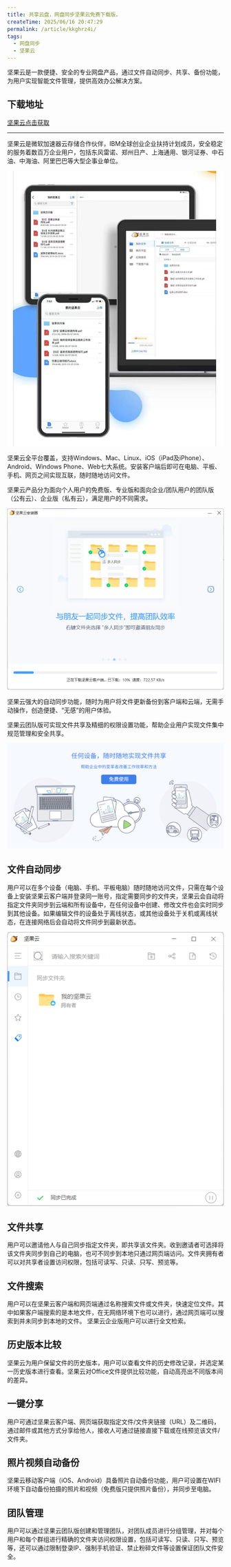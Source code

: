 ```yaml
---
title: 共享云盘，网盘同步坚果云免费下载版，
createTime: 2025/06/16 20:47:29
permalink: /article/kkghrz4i/
tags:
  - 网盘同步
  - 坚果云
---
```


坚果云是一款便捷、安全的专业网盘产品，通过文件自动同步、共享、备份功能，为用户实现智能文件管理，提供高效办公解决方案。

## 下载地址

[坚果云点击获取](https://pan.quark.cn/s/c08bba3e91f7)

--- 

坚果云是微软加速器云存储合作伙伴，IBM全球创业企业扶持计划成员，安全稳定的服务着数百万企业用户，包括东风雷诺、郑州日产、上海通用、银河证券、中石油、中海油、阿里巴巴等大型企事业单位。

![alt text](0.png)


坚果云全平台覆盖，支持Windows、Mac、Linux、iOS（iPad及iPhone）、Android、Windows Phone、Web七大系统。安装客户端后即可在电脑、平板、手机、网页之间实现互联，随时随地访问文件。

坚果云产品分为面向个人用户的免费版、专业版和面向企业/团队用户的团队版（公有云）、企业版（私有云），满足用户的不同需求。

![alt text](1.png)

坚果云强大的自动同步功能，随时为用户将文件更新备份到客户端和云端，无需手动操作，创造便捷、“无感”的用户体验。

坚果云团队版可实现文件共享及精细的权限设置功能，帮助企业用户实现文件集中规范管理和安全共享。


![alt text](10.png)


## 文件自动同步

用户可以在多个设备（电脑、手机、平板电脑）随时随地访问文件，只需在每个设备上安装坚果云客户端并登录同一账号，指定需要同步的文件夹，坚果云会自动将指定文件夹同步到云端和所有设备中，在任何设备中创建、修改文件也会实时同步到其他设备。如果编辑文件的设备处于离线状态，或其他设备处于关机或离线状态，在连接网络后会自动将文件同步到最新状态。

![alt text](11.png)

## 文件共享

用户可以邀请他人与自己同步指定文件夹，即共享该文件夹。收到邀请者可选择将该文件夹同步到自己的电脑，也可不同步到本地只通过网页端访问。文件夹拥有者可以对共享者设置访问权限，包括可读写、只读、只写、预览等。

## 文件搜索

用户可以在坚果云客户端和网页端通过名称搜索文件或文件夹，快速定位文件。其中如果客户端搜索的是本地文件，在无网络环境下也可以进行，通过网页端可以搜索到并未同步到本地的文件。
坚果云企业版用户可以进行全文检索。

## 历史版本比较

坚果云为用户保留文件的历史版本，用户可以查看文件的历史修改记录，并选定某一历史版本进行查看。坚果云对Office文件提供比较功能，自动高亮出不同版本间的差异。

## 一键分享

用户可通过坚果云客户端、网页端获取指定文件/文件夹链接（URL）及二维码，通过邮件或其他方式分享给他人，接收人可通过链接直接下载或在线预览该文件/文件夹。

## 照片视频自动备份

坚果云移动客户端（iOS、Android）具备照片自动备份功能，用户可设置在WIFI环境下自动备份拍摄的照片和视频（免费版只提供照片备份），并同步至电脑。

## 团队管理

用户可以通过坚果云团队版创建和管理团队，对团队成员进行分组管理，并对每个用户和每个群组进行精确的文件夹访问权限设置，包括可读写、只读、只写、预览等，还可以通过限制登录IP、强制手机验证、禁止粉碎文件等设置保证团队文件安全。

